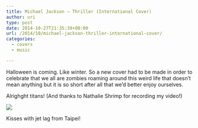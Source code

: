 ```yaml
---
title: Michael Jackson – Thriller (International Cover)
author: uri
type: post
date: 2014-10-27T21:35:39+00:00
url: /2014/10/michael-jackson-thriller-international-cover/
categories:
  - covers
  - music

---
```

Halloween is coming. Like winter. So a new cover had to be made in order to celebrate that we all are zombies roaming around this weird life that doesn&#8217;t mean anything but it is so short after all that we&#8217;d better enjoy ourselves.

Alrighght titans! (And thanks to Nathalie Shrimp for recording my video!)

[![](http://img.youtube.com/vi/SV3aE6Rry8E/0.jpg)](https://youtube.com/watch?v=SV3aE6Rry8E) 

Kisses with jet lag from Taipei!